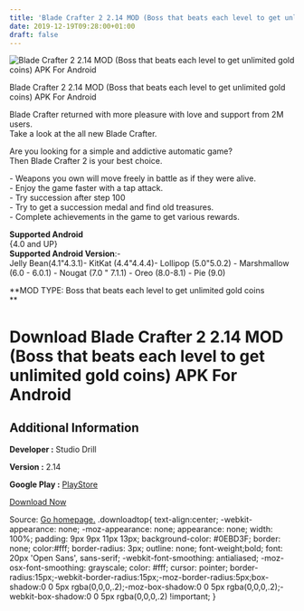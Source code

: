 ```yaml
---
title: 'Blade Crafter 2 2.14 MOD (Boss that beats each level to get unlimited gold coins) APK For Android'
date: 2019-12-19T09:28:00+01:00
draft: false
---
```


![Blade Crafter 2 2.14 MOD (Boss that beats each level to get unlimited gold coins) APK For Android](https://i0.wp.com/apkhome.net/wp-content/uploads/2019/12/Blade-Crafter-2-2.14-MOD-Boss-that-beats-each-level-to-get-unlimited-gold-coins.png "Blade Crafter 2 2.14 MOD (Boss that beats each level to get unlimited gold coins) APK For Android")

  

Blade Crafter 2 2.14 MOD (Boss that beats each level to get unlimited gold coins) APK For Android

Blade Crafter returned with more pleasure with love and support from 2M users.  
Take a look at the all new Blade Crafter.

Are you looking for a simple and addictive automatic game?  
Then Blade Crafter 2 is your best choice.

\- Weapons you own will move freely in battle as if they were alive.  
\- Enjoy the game faster with a tap attack.  
\- Try succession after step 100  
\- Try to get a succession medal and find old treasures.  
\- Complete achievements in the game to get various rewards.

**Supported Android**  
{4.0 and UP}  
**Supported Android Version**:-  
Jelly Bean(4.1"4.3.1)- KitKat (4.4"4.4.4)- Lollipop (5.0"5.0.2) - Marshmallow (6.0 - 6.0.1) - Nougat (7.0 " 7.1.1) - Oreo (8.0-8.1) - Pie (9.0)

**MOD TYPE: Boss that beats each level to get unlimited gold coins  
**

Download Blade Crafter 2 2.14 MOD (Boss that beats each level to get unlimited gold coins) APK For Android
==========================================================================================================

Additional Information
----------------------

**Developer :** Studio Drill

**Version :** 2.14

**Google Play :** [PlayStore](https://play.google.com/store/apps/details?id=com.studiodrill.bladecrafter2)

  

[Download Now](https://store4app.co/post/blade-crafter-2-2-14-mod-boss-that-beats-each-level-to-get-unlimited-gold-coins-apk-for-android_1576743400)

  
Source: [Go homepage.](https://store4app.co/post/blade-crafter-2-2-14-mod-boss-that-beats-each-level-to-get-unlimited-gold-coins-apk-for-android_1576743400) .downloadtop{ text-align:center; -webkit-appearance: none; -moz-appearance: none; appearance: none; width: 100%; padding: 9px 9px 11px 13px; background-color: #0EBD3F; border: none; color:#fff; border-radius: 3px; outline: none; font-weight;bold; font: 20px 'Open Sans', sans-serif; -webkit-font-smoothing: antialiased; -moz-osx-font-smoothing: grayscale; color: #fff; cursor: pointer; border-radius:15px;-webkit-border-radius:15px;-moz-border-radius:5px;box-shadow:0 0 5px rgba(0,0,0,.2);-moz-box-shadow:0 0 5px rgba(0,0,0,.2);-webkit-box-shadow:0 0 5px rgba(0,0,0,.2) !important; }